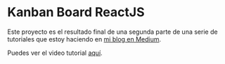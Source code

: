 # Kanban Board ReactJS

Este proyecto es el resultado final de una segunda parte de una serie de tutoriales que estoy haciendo en [mi blog en Medium](https://medium.com/@thianlopezz/construyo-un-kanban-board-en-vanilla-javascript-react-angular-y-flutter-parte-2-32636c53fc29).

Puedes ver el video tutorial [aquí](https://www.youtube.com/watch?v=VXfUtOkz3E0&embeds_widget_referrer=https%3A%2F%2Fmedium.com%2F%40thianlopezz%2Fconstruyo-un-kanban-board-en-vanilla-javascript-react-angular-y-flutter-parte-2-32636c53fc29&embeds_euri=https%3A%2F%2Fcdn.embedly.com%2F&embeds_origin=https%3A%2F%2Fcdn.embedly.com&source_ve_path=MjM4NTE&feature=emb_title).